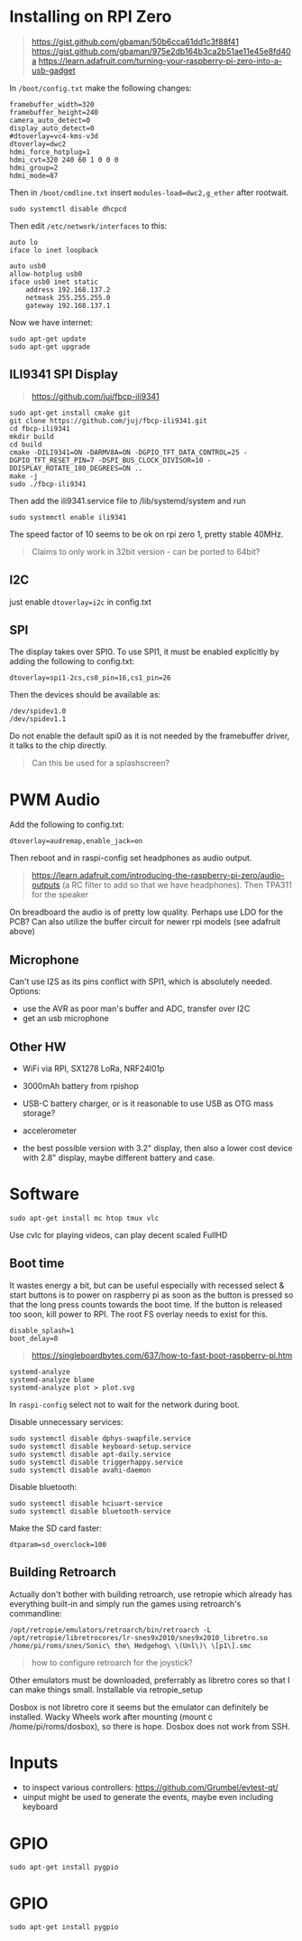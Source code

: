 # Installing on RPI Zero

> https://gist.github.com/gbaman/50b6cca61dd1c3f88f41
> https://gist.github.com/gbaman/975e2db164b3ca2b51ae11e45e8fd40a
> https://learn.adafruit.com/turning-your-raspberry-pi-zero-into-a-usb-gadget

In `/boot/config.txt` make the following changes:

    framebuffer_width=320
    framebuffer_height=240
    camera_auto_detect=0
    display_auto_detect=0
    #dtoverlay=vc4-kms-v3d
    dtoverlay=dwc2
    hdmi_force_hotplug=1
    hdmi_cvt=320 240 60 1 0 0 0
    hdmi_group=2
    hdmi_mode=87

Then in `/boot/cmdline.txt` insert `modules-load=dwc2,g_ether` after rootwait.

    sudo systemctl disable dhcpcd

Then edit `/etc/network/interfaces` to this:

    auto lo
    iface lo inet loopback

    auto usb0
    allow-hotplug usb0
    iface usb0 inet static
        address 192.168.137.2
        netmask 255.255.255.0
        gateway 192.168.137.1

Now we have internet:

    sudo apt-get update
    sudo apt-get upgrade

## ILI9341 SPI Display

> https://github.com/juj/fbcp-ili9341

    sudo apt-get install cmake git
    git clone https://github.com/juj/fbcp-ili9341.git
    cd fbcp-ili9341
    mkdir build
    cd build
    cmake -DILI9341=ON -DARMV8A=ON -DGPIO_TFT_DATA_CONTROL=25 -DGPIO_TFT_RESET_PIN=7 -DSPI_BUS_CLOCK_DIVISOR=10 -DDISPLAY_ROTATE_180_DEGREES=ON ..
    make -j
    sudo ./fbcp-ili9341

Then add the ili9341.service file to /lib/systemd/system and run

    sudo systemctl enable ili9341

The speed factor of 10 seems to be ok on rpi zero 1, pretty stable 40MHz. 

> Claims to only work in 32bit version - can be ported to 64bit?  

## I2C

just enable `dtoverlay=i2c` in config.txt

## SPI

The display takes over SPI0. To use SPI1, it must be enabled explicitly by adding the following to config.txt:

    dtoverlay=spi1-2cs,cs0_pin=16,cs1_pin=26

Then the devices should be available as:

    /dev/spidev1.0
    /dev/spidev1.1

Do not enable the default spi0 as it is not needed by the framebuffer driver, it talks to the chip directly.

> Can this be used for a splashscreen? 

# PWM Audio

Add the following to config.txt:

    dtoverlay=audremap,enable_jack=on

Then reboot and in raspi-config set headphones as audio output. 

> https://learn.adafruit.com/introducing-the-raspberry-pi-zero/audio-outputs (a RC filter to add so that we have headphones). Then TPA311 for the speaker

On breadboard the audio is of pretty low quality. Perhaps use LDO for the PCB? Can also utilize the buffer circuit for newer rpi models (see adafruit above)

## Microphone

Can't use I2S as its pins conflict with SPI1, which is absolutely needed. Options:

- use the AVR as poor man's buffer and ADC, transfer over I2C 
- get an usb microphone

## Other HW

- WiFi via RPI, SX1278 LoRa, NRF24l01p
- 3000mAh battery from rpishop
- USB-C battery charger, or is it reasonable to use USB as OTG mass storage? 
- accelerometer

- the best possible version with 3.2" display, then also a lower cost device with 2.8" display, maybe different battery and case. 



# Software

    sudo apt-get install mc htop tmux vlc

Use cvlc for playing videos, can play decent scaled FullHD



## Boot time 

It wastes energy a bit, but can be useful especially with recessed select & start buttons is to power on raspberry pi as soon as the button is pressed so that the long press counts towards the boot time. If the button is released too soon, kill power to RPI. The root FS overlay needs to exist for this. 

    disable_splash=1
    boot_delay=0

> https://singleboardbytes.com/637/how-to-fast-boot-raspberry-pi.htm


    systemd-analyze
    systemd-analyze blame
    systemd-analyze plot > plot.svg

In `raspi-config` select not to wait for the network during boot. 

Disable unnecessary services:

    sudo systemctl disable dphys-swapfile.service
    sudo systemctl disable keyboard-setup.service
    sudo systemctl disable apt-daily.service
    sudo systemctl disable triggerhappy.service
    sudo systemctl disable avahi-daemon

Disable bluetooth:

    sudo systemctl disable hciuart-service
    sudo systemctl disable bluetooth-service

Make the SD card faster:

    dtparam=sd_overclock=100
    
    






## Building Retroarch

Actually don't bother with building retroarch, use retropie which already has everything built-in and simply run the games using retroarch's commandline:

    /opt/retropie/emulators/retroarch/bin/retroarch -L /opt/retropie/libretrocores/lr-snes9x2010/snes9x2010_libretro.so /home/pi/roms/snes/Sonic\ the\ Hedgehog\ \(Unl\)\ \[p1\].smc

> how to configure retroarch for the joystick? 

Other emulators must be downloaded, preferrably as libretro cores so that I can make things small. Installable via retropie_setup

Dosbox is not libretro core it seems but the emulator can definitely be installed. Wacky Wheels work after mounting (mount c /home/pi/roms/dosbox), so there is hope. Dosbox does not work from SSH.

# Inputs

- to inspect various controllers: https://github.com/Grumbel/evtest-qt/
- uinput might be used to generate the events, maybe even including keyboard

# GPIO

    sudo apt-get install pygpio





# GPIO

    sudo apt-get install pygpio

